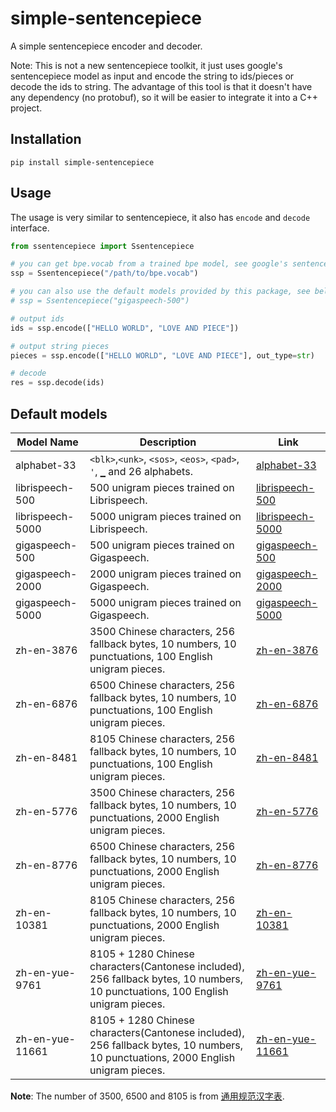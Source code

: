 # simple-sentencepiece
A simple sentencepiece encoder and decoder.

Note: This is not a new sentencepiece toolkit, it just uses google's sentencepiece model
as input and encode the string to ids/pieces or decode the ids to string. The advantage of
this tool is that it doesn't have any dependency (no protobuf), so it will be easier to
integrate it into a C++ project.


## Installation

```
pip install simple-sentencepiece
```


## Usage

The usage is very similar to sentencepiece, it also has `encode` and `decode` interface.

```python
from ssentencepiece import Ssentencepiece

# you can get bpe.vocab from a trained bpe model, see google's sentencepiece for details
ssp = Ssentencepiece("/path/to/bpe.vocab")

# you can also use the default models provided by this package, see below for details
# ssp = Ssentencepiece("gigaspeech-500")

# output ids
ids = ssp.encode(["HELLO WORLD", "LOVE AND PIECE"])

# output string pieces
pieces = ssp.encode(["HELLO WORLD", "LOVE AND PIECE"], out_type=str)

# decode
res = ssp.decode(ids)
```

## Default models

| Model Name | Description | Link |
|------------|-------------|------|
| alphabet-33| `<blk>`,`<unk>`, `<sos>`, `<eos>`, `<pad>`, `'`, `▁` and 26 alphabets. | [alphabet-33](ssentencepiece/python/ssentencepiece/resources/alphabet-33.vocab) |
| librispeech-500| 500 unigram pieces trained on Librispeech. | [librispeech-500](ssentencepiece/python/ssentencepiece/resources/librispeech-500.vocab) |
| librispeech-5000| 5000 unigram pieces trained on Librispeech. | [librispeech-5000](ssentencepiece/python/ssentencepiece/resources/librispeech-5000.vocab) |
| gigaspeech-500| 500 unigram pieces trained on Gigaspeech. | [gigaspeech-500](ssentencepiece/python/ssentencepiece/resources/gigaspeech-500.vocab) |
| gigaspeech-2000| 2000 unigram pieces trained on Gigaspeech. | [gigaspeech-2000](ssentencepiece/python/ssentencepiece/resources/gigaspeech-2000.vocab) |
| gigaspeech-5000| 5000 unigram pieces trained on Gigaspeech. | [gigaspeech-5000](ssentencepiece/python/ssentencepiece/resources/gigaspeech-5000.vocab) |
| zh-en-3876 | 3500 Chinese characters, 256 fallback bytes, 10 numbers, 10 punctuations, 100 English unigram pieces. | [zh-en-3876](ssentencepiece/python/ssentencepiece/resources/zh-en-3876.vocab) |
| zh-en-6876 | 6500 Chinese characters, 256 fallback bytes, 10 numbers, 10 punctuations, 100 English unigram pieces. | [zh-en-6876](ssentencepiece/python/ssentencepiece/resources/zh-en-6876.vocab) |
| zh-en-8481 | 8105 Chinese characters, 256 fallback bytes, 10 numbers, 10 punctuations, 100 English unigram pieces. | [zh-en-8481](ssentencepiece/python/ssentencepiece/resources/zh-en-8481.vocab) |
| zh-en-5776 | 3500 Chinese characters, 256 fallback bytes, 10 numbers, 10 punctuations, 2000 English unigram pieces. | [zh-en-5776](ssentencepiece/python/ssentencepiece/resources/zh-en-5776.vocab) |
| zh-en-8776 | 6500 Chinese characters, 256 fallback bytes, 10 numbers, 10 punctuations, 2000 English unigram pieces. | [zh-en-8776](ssentencepiece/python/ssentencepiece/resources/zh-en-8776.vocab) |
| zh-en-10381 | 8105 Chinese characters, 256 fallback bytes, 10 numbers, 10 punctuations, 2000 English unigram pieces. | [zh-en-10381](ssentencepiece/python/ssentencepiece/resources/zh-en-10381.vocab) |
| zh-en-yue-9761 | 8105 + 1280 Chinese characters(Cantonese included), 256 fallback bytes, 10 numbers, 10 punctuations, 100 English unigram pieces. | [zh-en-yue-9761](ssentencepiece/python/ssentencepiece/resources/zh-en-yue-9761.vocab) |
| zh-en-yue-11661 | 8105 + 1280 Chinese characters(Cantonese included), 256 fallback bytes, 10 numbers, 10 punctuations, 2000 English unigram pieces. | [zh-en-yue-11661](ssentencepiece/python/ssentencepiece/resources/zh-en-yue-11661.vocab) |

**Note**: The number of 3500, 6500 and 8105 is from [通用规范汉字表](http://www.moe.gov.cn/jyb_sjzl/ziliao/A19/201306/t20130601_186002.html).

